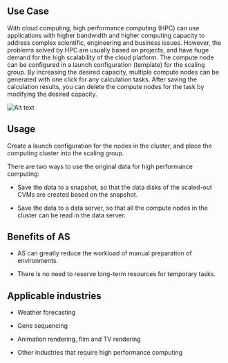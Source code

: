 ## Use Case
With cloud computing, high performance computing (HPC) can use applications with higher bandwidth and higher computing capacity to address complex scientific, engineering and business issues.
However, the problems solved by HPC are usually based on projects, and have huge demand for the high scalability of the cloud platform. The compute node can be configured in a launch configuration (template) for the scaling group. By increasing the desired capacity, multiple compute nodes can be generated with one click for any calculation tasks. After saving the calculation results, you can delete the compute nodes for the task by modifying the desired capacity.

![Alt text](https://main.qcloudimg.com/raw/06b9146add277329c32f68606d9a3a51.png)

## Usage
Create a launch configuration for the nodes in the cluster, and place the computing cluster into the scaling group.

There are two ways to use the original data for high performance computing:

- Save the data to a snapshot, so that the data disks of the scaled-out CVMs are created based on the snapshot.

- Save the data to a data server, so that all the compute nodes in the cluster can be read in the data server.


## Benefits of AS
- AS can greatly reduce the workload of manual preparation of environments.

- There is no need to reserve long-term resources for temporary tasks.

## Applicable industries

- Weather forecasting

- Gene sequencing

- Animation rendering, film and TV rendering

- Other industries that require high performance computing
